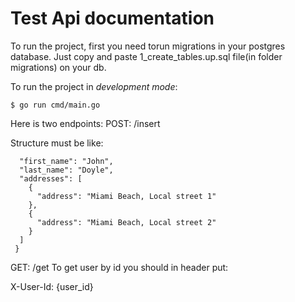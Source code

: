 # Test Api documentation

To run the project, first you need torun migrations in your postgres database. Just copy and paste 1_create_tables.up.sql file(in folder migrations) on your db.

To run the project in _development mode_:

    $ go run cmd/main.go

Here is two endpoints:
POST: /insert

Structure must be like:

``` {
  "first_name": "John",
  "last_name": "Doyle",
  "addresses": [
    {
      "address": "Miami Beach, Local street 1"
    },
    {
      "address": "Miami Beach, Local street 2"
    }
  ]
 } 
 ```

GET: /get
To get user by id you should in header put:

X-User-Id: {user_id}